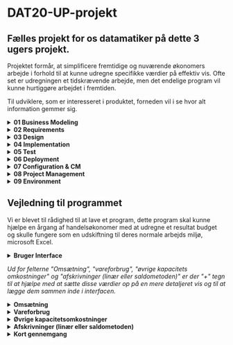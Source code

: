 # DAT20-UP-projekt


## Fælles projekt for os datamatiker på dette 3 ugers projekt.
Projektet formår, at simplificere fremtidige og nuværende økonomers arbejde i forhold til at kunne udregne specifikke værdier på effektiv vis. Ofte set er udregningen et tidskrævende arbejde, men det endelige program vil kunne hurtiggøre arbejdet i fremtiden. 

Til udviklere, som er interesseret i produktet, forneden vil i se hvor alt information gemmer sig. 

<details><summary><strong>01 Business Modeling</strong></summary> <p>
  
Indeholder artefakter, der straks er relateret til virksomheds-aspektet:
  
- Vision document = VD
- FURPS+ = FURPS
- Use Case Model = UCM
- Analysis Model = AM
- Target- Organization Assessment = TOA
- Business Rules = BR
- Supplementary Business Specifications = SBS
- Business Glossary = BG
- Business Architecture Document = BAC
 
</p>
</details>


<details><summary><strong>02 Requirements</strong></summary> <p> 
  
Indeholder artefakter, der straks er relateret til requirements:

- Use Cases = UC
- Use Case diagrammer = UCD
- Class diagrammer = CD   
- Aktivitets diagrammer = AD
- Domæne modeller = DM
- System diagrammer = SD
- System Sekvens diagrammer = SSD
- Requirements Management Plan = RMP

</p>
</details>

<details><summary><strong>03 Design</strong></summary> <p>
  
Indeholder artefakter, der straks er relateret til designet af produktet:

- Class Diagrammer = CD
- Design Model = DEM
- Software Architecture Document = SAD 

</p>
</details>

<details><summary><strong>04 Implementation</strong></summary> <p>
  
Alt som indebærer implementation af projektet. Det er afgrænset til kode-relateret arbejde:
- Model Mappe
- Persistence Mappe
- View Mappe

Filnavne i koden skal være på engelsk og skrives med camelCase.

</p>
</details>

<details><summary><strong>05 Test</strong></summary> <p>
  
Indeholder artefakter, der straks er relateret til test af produktet:
  
- Checklister til Review
- Test-kode (undermappe med navn test, hvor koden ligger henne) 
- Test-cases/TestData
- Test-Log
  
</p> 
</details>

<details><summary><strong>06 Deployment</strong></summary> <p>
  
Indeholder artefakter, der straks er relateret til deployment af produktet: 
  
- .exe software 
- Installations artefakter : scripts, tools, filer, guides, licensing information 
- Udgivelses Noter, beskrivelse af release for slut brugeren
- Support Materiale, bruger manual
- Trænings Materiale

</p>
</details>


<details><summary><strong>07 Configuration & CM</strong></summary> <p>
  
Indeholder artefakter, der straks er relateret til Configuration & CM: 

- Configuration management plan
- Change requests 

</p>
</details>


<details><summary><strong>08 Project Management</strong></summary> <p>
  
Alt som projektet indebærer. Blandt andet materiale som tidsregistrering, iterationsplaner, kundemøder og lignende:

- Iterationsplan(er) = IP
- Kundemøder = KM

</p>
</details>

<details><summary><strong>09 Environment</strong></summary> <p>

Environment - denne mappe indebærer alt procedure-relateret materiale. Navngivningen er baseret på dens navn/formål, men yderligere information kan findes i den pågældende .md fil:

- Development case = DC

</p>
</details>


## Vejledning til programmet


Vi er blevet til rådighed til at lave et program, dette program skal kunne hjælpe en årgang af handelsøkonomer med at udregne et resultat budget og skulle fungere som en udskiftning til deres normale arbejds miljø, microsoft Excel.



<details><summary> <strong>Bruger Interface</strong> </summary> <p>
  
  *Her ses vores automatiserede UI, siden at programmet er lavet til at hjælpe med at udregne et resultat budget og
  derfor antager, vi at brugeren har kendskab til de forskellige nøgleord. Nøgleord som er skrevet i fed bliver
  automatisk udregnet, det betyder at så længe du angiver de forhendværende felter, som ikke er i fed vil de fede blive udregnet og udfyldt automatisk.*
  
![](/assets/ReadmeAssets/fullview.png)
 
  </p>
</details>
 
*Ud for felterne "Omsætning", "vareforbrug", "øvrige kapacitets omkostninger" og "afskrivninger (linær eller saldometoden)" er der "+" tegn til at hjælpe med at    sætte disse værdier op på en mere detaljeret vis og til at lægge dem sammen inde i interfacen.*
 
  <details><summary> <strong>Omsætning</strong> </summary> <p>
  
*Hvis det forkommer at man har flere omsætningskilder, så kan vores program facilitere en mere detaljeret opsætning, tilføj flere kilder, giv dem et navn, så sætter interfacen det pænt op og importere summen til den primære bruger interface.*
  
  ![](/assets/ReadmeAssets/omsætning.png)
  
  </p>
  </details>

  <details><summary> <strong>Vareforbrug</strong> </summary> <p>
  
*Her ses UI som bruges til at udregne et detaljeret vareforbrug. Dette UI facilitere udregning af Vareforbrug ved at insætte de værdiger, på sigt skal dette kunne facilitere flere kilder af vareforbrug, ligesom i omsætning. Derefter kan summen impoteres til det primære bruger interface.*

  ![](/assets/ReadmeAssets/vareforbrug.png)
  
  </p>
  </details>
  
  <details><summary> <strong>Øvrige kapacitetsomkostninger</strong> </summary> <p>
  
*I denne tab kan man udregne de øvrige kapacitetsomkostninger, man kan udregne det med forskellige ting, her ser vi at den består af løntimer, emballage, lager og maskiner, som der allerede står skrevet ind fordi de er standard. Er omkostninger ikke angivet, kan man tilføje nye selv og når du har indskrevet alle de omkosntninger der nu skulle være, så kan man klikke "Overfør til resultatopgørelse" for at den udregner og importere summen ind i resultatsopgørelsen.*
  
  ![](/assets/ReadmeAssets/kapacitetsomkostninger.png)
  
  </p>
  </details>
  
  <details><summary> <strong>Afskrivninger (linær eller saldometoden)</strong> </summary> <p>
  
  *Afskrivninger er en repræsentation af de varer som er købt til videresalg.*
  
  ![](/assets/ReadmeAssets/afskrivningerReadme.png)
  
  </p>
  </details>
  
<details><summary> <strong>Kort gennemgang</strong> </summary> <p>
  
*Det første man ligger mærke til, er at der står nogle tomme felter med en "titel" og et felt man kan angive numre i. I dette billede kan vi se, at vi har 3 felter som arbejder sammen, en til omsætning, en til vareforbrug og en til bruttofortjenneste. Bruttofortjennesten bliver beregnet på denne måde **"Omsætning - Vareforbrug"** (Næste billede)*
  
  ![](/assets/ReadmeAssets/emptyDisplay.png)
  
*I det næste billede kan vi se, at en bruger har angivet omsætningen og vareforbruget og så har systemet udregnet og vist/præsenteret bruttofortjenesten. Dette forløb sker flere gange, men med andre felter og titler, såsom **"Bruttofortjenesten - Salgsfremmende Omkostninger = Markedsføringsbidrag"** eller **"Markedsføringsbidrag - Kapacitetsomkostninger = Indtjeningsbidrag"**.*
  
  ![](/assets/ReadmeAssets/displayFunction.png)
  
*I det sidste billede kan vi se resultaet af alle de tidligere/løbende udregninger, der leder op til det endelige resultat.*
  
  ![](/assets/ReadmeAssets/displayResultat.png)
  
  </p>
  </details>




